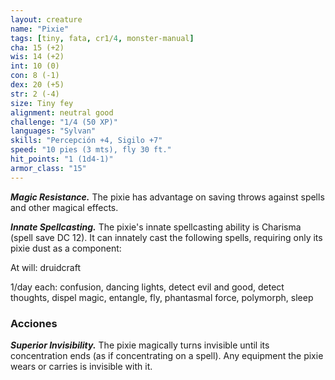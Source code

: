 ```yaml
---
layout: creature
name: "Pixie"
tags: [tiny, fata, cr1/4, monster-manual]
cha: 15 (+2)
wis: 14 (+2)
int: 10 (0)
con: 8 (-1)
dex: 20 (+5)
str: 2 (-4)
size: Tiny fey
alignment: neutral good
challenge: "1/4 (50 XP)"
languages: "Sylvan"
skills: "Percepción +4, Sigilo +7"
speed: "10 pies (3 mts), fly 30 ft."
hit_points: "1 (1d4-1)"
armor_class: "15"
---
```


***Magic Resistance.*** The pixie has advantage on saving throws against spells and other magical effects.

***Innate Spellcasting.*** The pixie's innate spellcasting ability is Charisma (spell save DC 12). It can innately cast the following spells, requiring only its pixie dust as a component:

At will: druidcraft

1/day each: confusion, dancing lights, detect evil and good, detect thoughts, dispel magic, entangle, fly, phantasmal force, polymorph, sleep

### Acciones

***Superior Invisibility.*** The pixie magically turns invisible until its concentration ends (as if concentrating on a spell). Any equipment the pixie wears or carries is invisible with it.